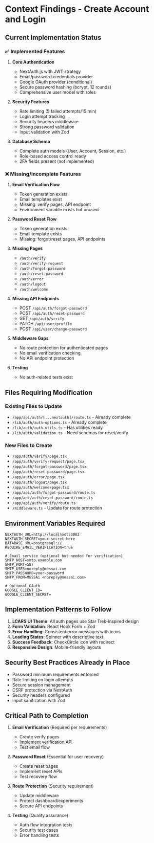 # Context Findings - Create Account and Login

## Current Implementation Status

### ✅ Implemented Features

1. **Core Authentication**
   - NextAuth.js with JWT strategy
   - Email/password credentials provider
   - Google OAuth provider (conditional)
   - Secure password hashing (bcrypt, 12 rounds)
   - Comprehensive user model with roles

2. **Security Features**
   - Rate limiting (5 failed attempts/15 min)
   - Login attempt tracking
   - Security headers middleware
   - Strong password validation
   - Input validation with Zod

3. **Database Schema**
   - Complete auth models (User, Account, Session, etc.)
   - Role-based access control ready
   - 2FA fields present (not implemented)

### ❌ Missing/Incomplete Features

1. **Email Verification Flow**
   - Token generation exists
   - Email templates exist
   - Missing: verify pages, API endpoint
   - Environment variable exists but unused

2. **Password Reset Flow**
   - Token generation exists
   - Email template exists
   - Missing: forgot/reset pages, API endpoints

3. **Missing Pages**
   - `/auth/verify`
   - `/auth/verify-request`
   - `/auth/forgot-password`
   - `/auth/reset-password`
   - `/auth/error`
   - `/auth/logout`
   - `/auth/welcome`

4. **Missing API Endpoints**
   - POST `/api/auth/forgot-password`
   - POST `/api/auth/reset-password`
   - GET `/api/auth/verify`
   - PATCH `/api/user/profile`
   - POST `/api/user/change-password`

5. **Middleware Gaps**
   - No route protection for authenticated pages
   - No email verification checking
   - No API endpoint protection

6. **Testing**
   - No auth-related tests exist

## Files Requiring Modification

### Existing Files to Update

- `/app/api/auth/[...nextauth]/route.ts` - Already complete
- `/lib/auth/auth-options.ts` - Already complete
- `/lib/auth/auth-utils.ts` - Has utilities ready
- `/lib/auth/validation.ts` - Need schemas for reset/verify

### New Files to Create

- `/app/auth/verify/page.tsx`
- `/app/auth/verify-request/page.tsx`
- `/app/auth/forgot-password/page.tsx`
- `/app/auth/reset-password/page.tsx`
- `/app/auth/error/page.tsx`
- `/app/auth/logout/page.tsx`
- `/app/auth/welcome/page.tsx`
- `/app/api/auth/forgot-password/route.ts`
- `/app/api/auth/reset-password/route.ts`
- `/app/api/auth/verify/route.ts`
- `/middleware.ts` - Update for route protection

## Environment Variables Required

```env
NEXTAUTH_URL=http://localhost:3003
NEXTAUTH_SECRET=your-secret-here
DATABASE_URL=postgresql://...
REQUIRE_EMAIL_VERIFICATION=true

# Email service (optional but needed for verification)
SMTP_HOST=smtp.example.com
SMTP_PORT=587
SMTP_USER=noreply@messai.com
SMTP_PASSWORD=your-password
SMTP_FROM=MESSAi <noreply@messai.com>

# Optional OAuth
GOOGLE_CLIENT_ID=
GOOGLE_CLIENT_SECRET=
```

## Implementation Patterns to Follow

1. **LCARS UI Theme**: All auth pages use Star Trek-inspired design
2. **Form Validation**: React Hook Form + Zod
3. **Error Handling**: Consistent error messages with icons
4. **Loading States**: Spinner with descriptive text
5. **Success Feedback**: CheckCircle icon with redirect
6. **Responsive Design**: Mobile-friendly layouts

## Security Best Practices Already in Place

- Password minimum requirements enforced
- Rate limiting on login attempts
- Secure session management
- CSRF protection via NextAuth
- Security headers configured
- Input sanitization with Zod

## Critical Path to Completion

1. **Email Verification** (Required per requirements)
   - Create verify pages
   - Implement verification API
   - Test email flow

2. **Password Reset** (Essential for user recovery)
   - Create reset pages
   - Implement reset APIs
   - Test recovery flow

3. **Route Protection** (Security requirement)
   - Update middleware
   - Protect dashboard/experiments
   - Secure API endpoints

4. **Testing** (Quality assurance)
   - Auth flow integration tests
   - Security test cases
   - Error handling tests

